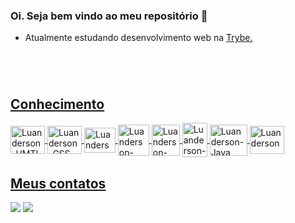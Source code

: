 ### Oi. Seja bem vindo ao meu repositório 🙂

- Atualmente estudando desenvolvimento web na <a href="https://www.betrybe.com/" target="_blank"> Trybe.
#
  <div style="display: inline_block"><br>
  
 ## Conhecimento
  <img align="center" title="HTML" alt="Luanderson-HMTL" height="45" width="55" src="https://cdn.jsdelivr.net/gh/devicons/devicon/icons/html5/html5-plain-wordmark.svg" />
  <img align="center" title="CSS" alt="Luanderson-CSS" height="45" width="55" src="https://cdn.jsdelivr.net/gh/devicons/devicon/icons/css3/css3-plain-wordmark.svg" />
  <img align="center" title="JavaScript" alt="Luanderson-JavaScript" height="40" width="50" src="https://cdn.jsdelivr.net/gh/devicons/devicon/icons/javascript/javascript-plain.svg" />
    <img align="center" title="React" alt="Luanderson-React" height="50" width="50" src="https://cdn.jsdelivr.net/gh/devicons/devicon/icons/react/react-original.svg" />
    <img align="center" title="Redux" alt="Luanderson-Redux" height="50" width="45" src="https://cdn.jsdelivr.net/gh/devicons/devicon/icons/redux/redux-original.svg" />
    <img align="center" title="Jest" alt="Luanderson-Jest" height="55" width="40" src="https://cdn.jsdelivr.net/gh/devicons/devicon/icons/jest/jest-plain.svg" />          
  <img align="center" title="Java" alt="Luanderson-Java" height="50" width="60" src="https://cdn.jsdelivr.net/gh/devicons/devicon/icons/java/java-original-wordmark.svg" />
  <img align="center" title="Android Studio" alt="Luanderson-Android-Studio" height="45" width="55" src="https://cdn.jsdelivr.net/gh/devicons/devicon/icons/androidstudio/androidstudio-original.svg" />
    
  
    
    
    
  ## Meus contatos
  <div> 
    <a href="https://www.linkedin.com/in/luandersonalvesdev/" target="_blank"><img src="https://img.shields.io/badge/-LinkedIn-%230077B5?style=for-the-badge&logo=linkedin&logoColor=white" target="_blank"></a> 
    <a href = "mailto:luaoderson@gmail.com"><img src="https://img.shields.io/badge/-Gmail-%23333?style=for-the-badge&logo=gmail&logoColor=white" target="_blank"></a>
  

